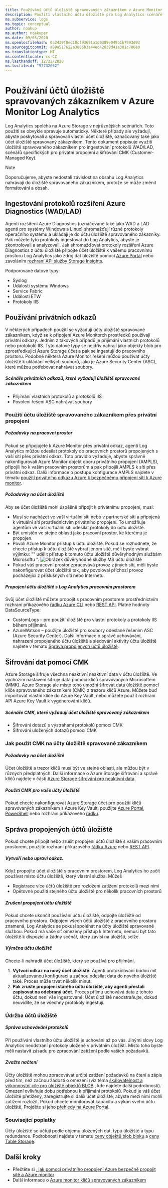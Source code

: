 ```yaml
---
title: Používání účtů úložiště spravovaných zákazníkem v Azure Monitor Log Analytics
description: Použití vlastního účtu úložiště pro Log Analytics scénáře
ms.subservice: logs
ms.topic: conceptual
author: noakup
ms.author: noakuper
ms.date: 09/03/2020
ms.openlocfilehash: 0a2439f0ed18cf93691a1d0389e049b1b7993d93
ms.sourcegitcommit: a89a517622a3886b3a44ed42839d41a301c786e0
ms.translationtype: MT
ms.contentlocale: cs-CZ
ms.lasthandoff: 12/22/2020
ms.locfileid: "97732052"
---
```

# <a name="using-customer-managed-storage-accounts-in-azure-monitor-log-analytics"></a>Používání účtů úložiště spravovaných zákazníkem v Azure Monitor Log Analytics

Log Analytics spoléhá na Azure Storage v nejrůznějších scénářích. Toto použití se obvykle spravuje automaticky. Některé případy ale vyžadují, abyste poskytovali a spravovali vlastní účet úložiště, označovaný také jako účet úložiště spravovaný zákazníkem. Tento dokument popisuje využití úložiště spravovaného zákazníkem pro ingestování protokolů WAD/LAD, scénářů specifických pro privátní propojení a šifrování CMK (Customer-Managed Key). 

> [!NOTE]
> Doporučujeme, abyste nedostali závislost na obsahu Log Analytics nahrávají do úložiště spravovaného zákazníkem, protože se může změnit formátování a obsah.

## <a name="ingesting-azure-diagnostics-extension-logs-wadlad"></a>Ingestování protokolů rozšíření Azure Diagnostics (WAD/LAD)
Agenti rozšíření Azure Diagnostics (označované také jako WAD a LAD agenti pro systémy Windows a Linux) shromažďují různé protokoly operačního systému a ukládají je do účtu úložiště spravovaného zákazníky. Pak můžete tyto protokoly ingestovat do Log Analytics, abyste je zkontrolovali a analyzovali.
Jak shromažďovat protokoly rozšíření Azure Diagnostics z účtu úložiště připojte účet úložiště k vašemu pracovnímu prostoru Log Analytics jako zdroj dat úložiště pomocí [Azure Portal](./diagnostics-extension-logs.md#collect-logs-from-azure-storage) nebo zavoláním [rozhraní API služby Storage Insights](/rest/api/loganalytics/storage%20insights/createorupdate).

Podporované datové typy:
* Syslog
* Události systému Windows
* Service Fabric
* Události ETW
* Protokoly IIS

## <a name="using-private-links"></a>Používání privátních odkazů
V některých případech použití se vyžadují účty úložiště spravované zákazníkem, když se k připojení Azure Monitorch prostředků používají privátní odkazy. Jedním z takových případů je přijímání vlastních protokolů nebo protokolů IIS. Tyto datové typy se nejdřív nahrají jako objekty blob pro zprostředkující Azure Storage účet a pak se ingestují do pracovního prostoru. Podobně některá Azure Monitor řešení můžou používat účty úložiště k ukládání velkých souborů, jako je Azure Security Center (ASC), které můžou potřebovat nahrávat soubory. 

##### <a name="private-link-scenarios-that-require-a-customer-managed-storage"></a>Scénáře privátních odkazů, které vyžadují úložiště spravované zákazníkem
* Přijímání vlastních protokolů a protokolů IIS
* Povolení řešení ASC nahrávat soubory

### <a name="how-to-use-a-customer-managed-storage-account-over-a-private-link"></a>Použití účtu úložiště spravovaného zákazníkem přes privátní propojení
##### <a name="workspace-requirements"></a>Požadavky na pracovní prostor
Pokud se připojujete k Azure Monitor přes privátní odkaz, agenti Log Analytics můžou odesílat protokoly do pracovních prostorů propojených s vaší sítí přes privátní odkaz. Toto pravidlo vyžaduje, abyste správně nakonfigurovali Azure Monitor objekt oboru privátního propojení (AMPLS), připojili ho k vašim pracovním prostorům a pak připojili AMPLS k síti přes privátní odkaz. Další informace o postupu konfigurace AMPLS najdete v tématu [použití privátního odkazu Azure k bezpečnému připojení sítí k Azure monitor](./private-link-security.md). 
##### <a name="storage-account-requirements"></a>Požadavky na účet úložiště
Aby se účet úložiště mohl úspěšně připojit k privátnímu propojení, musí:
* Musí se nacházet ve vaší virtuální síti nebo v partnerské síti a připojená k virtuální síti prostřednictvím privátního propojení. To umožňuje agentům ve vaší virtuální síti odesílat protokoly do účtu úložiště.
* Být umístěn ve stejné oblasti jako pracovní prostor, ke kterému je propojen.
* Povolí Azure Monitor přístup k účtu úložiště. Pokud se rozhodnete, že chcete přístup k účtu úložiště vybrat jenom sítě, měli byste vybrat výjimku: "" udělit přístup k tomuto účtu úložiště důvěryhodným službám Microsoftu ".
![Obrázek důvěryhodné služby MS účtu úložiště](./media/private-storage/storage-trust.png)
* Pokud váš pracovní prostor zpracovává provoz z jiných sítí, měli byste nakonfigurovat účet úložiště tak, aby povoloval příchozí provoz pocházející z příslušných sítí nebo Internetu.

##### <a name="link-your-storage-account-to-a-log-analytics-workspace"></a>Propojení účtu úložiště s Log Analytics pracovním prostorem
Svůj účet úložiště můžete propojit s pracovním prostorem prostřednictvím rozhraní příkazového [řádku Azure CLI](/cli/azure/monitor/log-analytics/workspace/linked-storage) nebo [REST API](/rest/api/loganalytics/linkedstorageaccounts). Platné hodnoty DataSourceType:
* CustomLogs – pro použití úložiště pro vlastní protokoly a protokoly IIS během přijímání.
* AzureWatson – použijte úložiště pro soubory odeslané řešením ASC (Azure Security Center). Další informace o správě uchovávání, nahrazení propojeného účtu úložiště a sledování aktivity účtu úložiště najdete v tématu [Správa propojených účtů úložiště](#managing-linked-storage-accounts). 

## <a name="encrypting-data-with-cmk"></a>Šifrování dat pomocí CMK
Azure Storage šifruje všechna neaktivní neaktivní data v účtu úložiště. Ve výchozím nastavení šifruje data pomocí klíčů spravovaných Microsoftem (MMK). Azure Storage ale místo toho umožní šifrovat data úložiště pomocí klíče spravovaného zákazníkem (CMK) z trezoru klíčů Azure. Můžete buď importovat vlastní klíče do Azure Key Vault, nebo můžete použít rozhraní API Azure Key Vault k vygenerování klíčů.
##### <a name="cmk-scenarios-that-require-a-customer-managed-storage-account"></a>Scénáře CMK, které vyžadují účet úložiště spravovaný zákazníkem
* Šifrování dotazů s výstrahami protokolů pomocí CMK
* Šifrování uložených dotazů pomocí CMK

### <a name="how-to-apply-cmk-to-customer-managed-storage-accounts"></a>Jak použít CMK na účty úložiště spravované zákazníkem
##### <a name="storage-account-requirements"></a>Požadavky na účet úložiště
Účet úložiště a trezor klíčů musí být ve stejné oblasti, ale můžou být v různých předplatných. Další informace o Azure Storage šifrování a správě klíčů najdete v části [Azure Storage šifrování pro neaktivní data](../../storage/common/storage-service-encryption.md).

##### <a name="apply-cmk-to-your-storage-accounts"></a>Použití CMK pro vaše účty úložiště
Pokud chcete nakonfigurovat Azure Storage účet pro použití klíčů spravovaných zákazníkem s Azure Key Vault, použijte [Azure Portal](../../storage/common/customer-managed-keys-configure-key-vault.md?toc=%2fazure%2fstorage%2fblobs%2ftoc.json), [PowerShell](../../storage/common/customer-managed-keys-configure-key-vault.md?toc=%2fazure%2fstorage%2fblobs%2ftoc.json) nebo rozhraní příkazového [řádku](../../storage/common/customer-managed-keys-configure-key-vault.md?toc=%2fazure%2fstorage%2fblobs%2ftoc.json). 

## <a name="managing-linked-storage-accounts"></a>Správa propojených účtů úložiště

Pokud chcete připojit nebo zrušit propojení účtů úložiště s vaším pracovním prostorem, použijte rozhraní příkazového [řádku Azure](/cli/azure/monitor/log-analytics/workspace/linked-storage) nebo [REST API](/rest/api/loganalytics/linkedstorageaccounts).

##### <a name="create-or-modify-a-link"></a>Vytvoří nebo upraví odkaz.
Když propojíte účet úložiště s pracovním prostorem, Log Analytics ho začít používat místo účtu úložiště, který vlastní služba. Můžeš 
* Registrace více účtů úložiště pro rozložení zatížení protokolů mezi nimi
* Opětovné použití stejného účtu úložiště pro několik pracovních prostorů

##### <a name="unlink-a-storage-account"></a>Zrušení propojení účtu úložiště
Pokud chcete ukončit používání účtu úložiště, odpojte úložiště od pracovního prostoru. Odpojení všech účtů úložiště z pracovního prostoru znamená, Log Analytics se pokusí spoléhat na účty úložiště spravované službou. Pokud má vaše síť omezený přístup k Internetu, nemusí být tato úložiště k dispozici a žádný scénář, který závisí na úložišti, selže.

##### <a name="replace-a-storage-account"></a>Výměna účtu úložiště
Chcete-li nahradit účet úložiště, který se používá pro přijímání,
1.  **Vytvoří odkaz na nový účet úložiště.** Agenti protokolování budou mít aktualizovanou konfiguraci a začnou odesílat data do nového úložiště také. Proces může trvat několik minut.
2.  **Pak zrušte propojení starého účtu úložiště, aby agenti přestali zapisovat na odebraný účet.** Proces příjmu uchovává data z tohoto účtu, dokud není vše ingestované. Účet úložiště neodstraňujte, dokud neuvidíte, že se všechny protokoly ingestují.

### <a name="maintaining-storage-accounts"></a>Údržba účtů úložiště
##### <a name="manage-log-retention"></a>Správa uchovávání protokolů
Při používání vlastního účtu úložiště je uchování až po vás. Jinými slovy Log Analytics neodstraní protokoly uložené v privátním úložišti. Místo toho byste měli nastavit zásadu pro zpracování zatížení podle vašich požadavků.

##### <a name="consider-load"></a>Zvažte načtení
Účty úložiště mohou zpracovávat určité zatížení požadavků na čtení a zápis před tím, než začnou žádosti o omezení (viz téma [škálovatelnost a výkonnostní cíle pro úložiště objektů BLOB](../../storage/common/scalability-targets-standard-account.md) , kde najdete další podrobnosti). Omezení ovlivňuje dobu potřebnou k přijímání protokolů. Pokud je váš účet úložiště přetížený, zaregistrujte si další účet úložiště, abyste mezi nimi mohli zatížení rozložit. Pokud chcete monitorovat kapacitu a výkon svého účtu úložiště, Projděte si jeho [přehledy na Azure Portal]( https://docs.microsoft.com/azure/azure-monitor/insights/storage-insights-overview).

### <a name="related-charges"></a>Související poplatky
Účty úložiště se účtují podle objemu uložených dat, typu úložiště a typu redundance. Podrobnosti najdete v tématu [ceny objektů blob bloku](https://azure.microsoft.com/pricing/details/storage/blobs) a [ceny Table Storage](https://azure.microsoft.com/pricing/details/storage/tables).


## <a name="next-steps"></a>Další kroky

- Přečtěte si [, jak pomocí privátního propojení Azure bezpečně propojit sítě a Azure monitor](private-link-security.md)
- Další informace o [Azure monitor klíčů spravovaných zákazníkem](customer-managed-keys.md)
